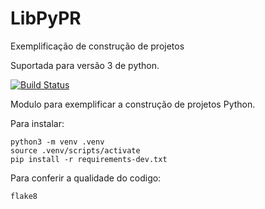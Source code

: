 # LibPyPR
Exemplificação de construção de projetos

Suportada para versão 3 de python. 

[![Build Status](https://app.travis-ci.com/EduardoDsdP/LibPyPR.svg?branch=main)](https://app.travis-ci.com/EduardoDsdP/LibPyPR)

Modulo para exemplificar a construção de projetos Python.


Para instalar:

````console
python3 -m venv .venv
source .venv/scripts/activate
pip install -r requirements-dev.txt
````
Para conferir a qualidade do codigo:

````console
flake8
````